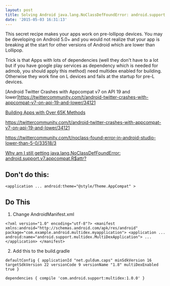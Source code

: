 ```yaml
---
layout: post
title: Solving Android java.lang.NoClassDefFoundError: android.support.v7.appcompat.R$attr? Once for All for pre-Lollipop devices
date: '2015-05-03 16:31:13'
---
```



This secret recipe makes your apps work on pre-lollipop devices. You may be developing on Android 5.0+ and you would not realize that your app is breaking at the start for other versions of Android which are lower than Lollipop.

Trick is that Apps with lots of dependencies (well they don't have to a lot but if you have google play services as dependency which is needed for admob, you should apply this method) need multidex enabled for building. Otherwise they work fine on L devices and fails at the startup for pre-L devices.

[Android Twitter Crashes with Appcompat v7 on API 19 and lower]https://twittercommunity.com/t/android-twitter-crashes-with-appcompat-v7-on-api-19-and-lower/34121

[Building Apps with Over 65K Methods
](https://developer.android.com/tools/building/multidex.html)

https://twittercommunity.com/t/android-twitter-crashes-with-appcompat-v7-on-api-19-and-lower/34121

https://twittercommunity.com/t/noclass-found-error-in-android-studio-lower-than-5-0/33518/3

[Why am I still getting java.lang.NoClassDefFoundError: android.support.v7.appcompat.R$attr?](http://www.metaandroid.com/question/why-am-i-still-getting-java-lang-noclassdeffounderror-android-support-v7-appcompat-rattr/)

## Don't do this:

`<application
    ...
    android:theme="@style/Theme.AppCompat" >`

## Do This

1. Change AndroidManifest.xml

`<?xml version="1.0" encoding="utf-8"?>
<manifest xmlns:android="http://schemas.android.com/apk/res/android"
    package="com.example.android.multidex.myapplication">
    <application
        ...
        android:name="android.support.multidex.MultiDexApplication">
        ...
    </application>
</manifest>`

2. Add this to the build.gradle

`defaultConfig {
        applicationId "net.guldum.caps"
        minSdkVersion 16
        targetSdkVersion 22
        versionCode 9
        versionName "1.8"
        multiDexEnabled true
    }`
    
`dependencies {
    compile 'com.android.support:multidex:1.0.0'
}`